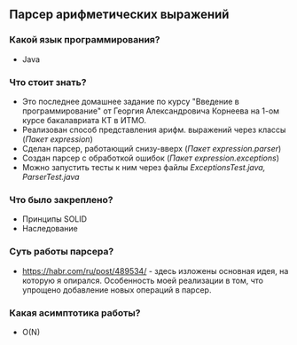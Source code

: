 ## Парсер арифметических выражений

### Какой язык программирования? 

* Java

### Что стоит знать?

* Это последнее домашнее задание по курсу "Введение в программирование" от Георгия Александровича Корнеева на 1-ом курсе бакалавриата КТ в ИТМО.
* Реализован способ представления арифм. выражений через классы (*Пакет expression*)
* Сделан парсер, работающий снизу-вверх (*Пакет expression.parser*)
* Создан парсер с обработкой ошибок (*Пакет expression.exceptions*)
* Можно запустить тесты к ним через файлы *ExceptionsTest.java, ParserTest.java*

### Что было закреплено?

* Принципы SOLID
* Наследование

### Суть работы парсера?

* https://habr.com/ru/post/489534/ - здесь изложены основная идея, на которую я опирался. Особенность моей реализации в том, что упрощено добавление новых операций в парсер.

### Какая асимптотика работы?

* O(N)

